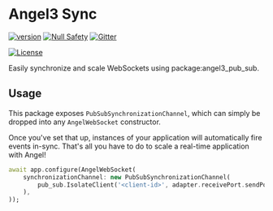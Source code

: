 # Angel3 Sync

[![version](https://img.shields.io/badge/pub-v4.0.0-brightgreen)](https://pub.dartlang.org/packages/angel3_sync)
[![Null Safety](https://img.shields.io/badge/null-safety-brightgreen)](https://dart.dev/null-safety)
[![Gitter](https://img.shields.io/gitter/room/angel_dart/discussion)](https://gitter.im/angel_dart/discussion)

[![License](https://img.shields.io/github/license/dukefirehawk/angel)](https://github.com/dukefirehawk/angel/tree/angel3/packages/sync/LICENSE)

Easily synchronize and scale WebSockets using package:angel3_pub_sub.

## Usage

This package exposes `PubSubSynchronizationChannel`, which can simply be dropped into any `AngelWebSocket` constructor.

Once you've set that up, instances of your application will automatically fire events in-sync. That's all you have to do
to scale a real-time application with Angel!

```dart
await app.configure(AngelWebSocket(
    synchronizationChannel: new PubSubSynchronizationChannel(
        pub_sub.IsolateClient('<client-id>', adapter.receivePort.sendPort),
    ),
));
```
